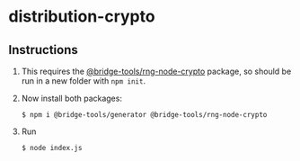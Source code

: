 # distribution-crypto

## Instructions

1. This requires the [@bridge-tools/rng-node-crypto](https://github.com/bridge-tools/rng-node-crypto) package, so should be run in a new folder with `npm init`.

2. Now install both packages:

    ```console
    $ npm i @bridge-tools/generator @bridge-tools/rng-node-crypto
    ```

3. Run
    ```console
    $ node index.js
    ```
